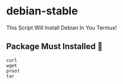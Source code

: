 # debian-stable
This Script Will Install Debian In You Termux! 

## Package Must Installed 🚀
```
curl 
wget 
proot 
tar

